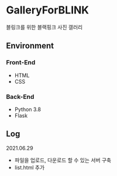 # GalleryForBLINK
블링크를 위한 블랙핑크 사진 갤러리

<h2>Environment</h2>
<h3>Front-End</h3>
<ul>
  <li>HTML</li>
  <li>CSS</li>
</ul>

<h3>Back-End</h3>
<ul>
  <li>Python 3.8</li>
  <li>Flask</li>
 </ul>

<h2>Log</h2>
<p>2021.06.29</p>
<ul>
  <li>파일을 업로드, 다운로드 할 수 있는 서버 구축</li>
  <li>list.html 추가</li>
</ul>

